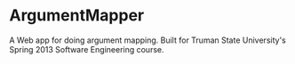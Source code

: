 ArgumentMapper
==============

A Web app for doing argument mapping. Built for Truman State University's Spring 2013 Software Engineering course.